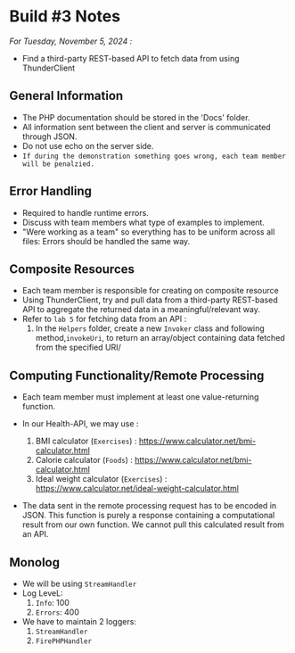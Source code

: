# Build #3 Notes

*For Tuesday, November 5, 2024 :*
- Find a third-party REST-based API to fetch data from using ThunderClient

## General Information
- The PHP documentation should be stored in the 'Docs' folder.
- All information sent between the client and server is communicated through JSON.
- Do not use echo on the server side.
- `If during the demonstration something goes wrong, each team member will be penalzied.`

## Error Handling
- Required to handle runtime errors.
- Discuss with team members what type of examples to implement.
- "Were working as a team" so everything has to be uniform across all files: Errors should be handled the same way.

## Composite Resources
- Each team member is responsible for creating on composite resource
- Using ThunderClient, try and pull data from a third-party REST-based API to aggregate the returned data in a meaningful/relevant way.
- Refer to `lab 5` for fetching data from an API :
  1. In the `Helpers` folder, create a new `Invoker` class and following method,`invokeUri`, to return an array/object containing data fetched from the specified URI/

## Computing Functionality/Remote Processing
- Each team member must implement at least one value-returning function.
- In our Health-API, we may use :
  1. BMI calculator (`Exercises`) : https://www.calculator.net/bmi-calculator.html
  2. Calorie calculator (`Foods`) : https://www.calculator.net/bmi-calculator.html
  3. Ideal weight calculator (`Exercises`) : https://www.calculator.net/ideal-weight-calculator.html

- The data sent in the remote processing request has to be encoded in JSON. This function is purely a response containing a computational result from our own function. We cannot pull this calculated result from an API.

## Monolog
- We will be using `StreamHandler` 
- Log LeveL:
  1. `Info`: 100 
  2. `Errors`: 400
- We have to maintain 2 loggers:
  1. `StreamHandler`
  2. `FirePHPHandler`

